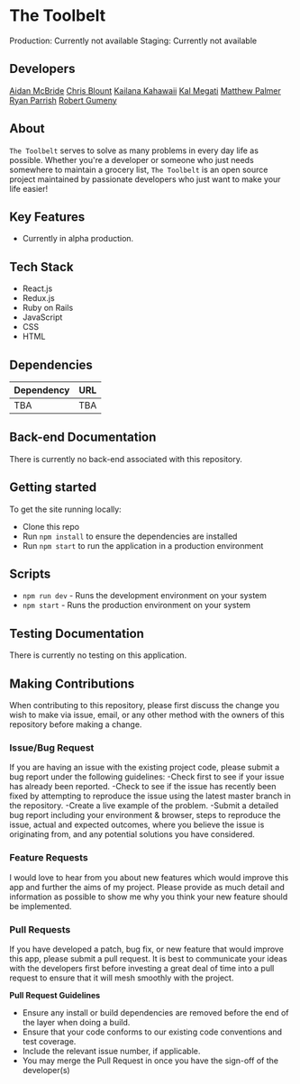 # The Toolbelt
Production: Currently not available
Staging: Currently not available

## Developers
[Aidan McBride](https://github.com/AidanMcB)
[Chris Blount](https://github.com/bubeez)
[Kailana Kahawaii](https://github.com/kailanak1)
[Kal Megati](https://github.com/KalMegati)
[Matthew Palmer](https://github.com/matthewpalmer9)
[Ryan Parrish](https://github.com/rwparrish)
[Robert Gumeny](https://github.com/RobertGumeny)

## About
`The Toolbelt` serves to solve as many problems in every day life as possible. Whether you're a developer or someone who just needs somewhere to maintain a grocery list, `The Toolbelt` is an open source project maintained by passionate developers who just want to make your life easier!

## Key Features
- Currently in alpha production.

## Tech Stack
- React.js
- Redux.js
- Ruby on Rails
- JavaScript
- CSS
- HTML

## Dependencies 
| Dependency | URL      |
|-----------|-----------|
| TBA            | TBA|


## Back-end Documentation
There is currently no back-end associated with this repository. 

## Getting started
To get the site running locally:
- Clone this repo
- Run `npm install` to ensure the dependencies are installed
- Run `npm start` to run the application in a production environment 

## Scripts 
- `npm run dev` - Runs the development environment on your system
- `npm start` - Runs the production environment on your system

## Testing Documentation
There is currently no testing on this application.

## Making Contributions
When contributing to this repository, please first discuss the change you wish to make via issue, email, or any other method with the owners of this repository before making a change.

### Issue/Bug Request
If you are having an issue with the existing project code, please submit a bug report under the following guidelines:
-Check first to see if your issue has already been reported.
-Check to see if the issue has recently been fixed by attempting to reproduce the issue using the latest master branch in the repository.
-Create a live example of the problem.
-Submit a detailed bug report including your environment & browser, steps to reproduce the issue, actual and expected outcomes, where you believe the issue is originating from, and any potential solutions you have considered.

### Feature Requests
I would love to hear from you about new features which would improve this app and further the aims of my project. Please provide as much detail and information as possible to show me why you think your new feature should be implemented.

### Pull Requests
If you have developed a patch, bug fix, or new feature that would improve this app, please submit a pull request. It is best to communicate your ideas with the developers first before investing a great deal of time into a pull request to ensure that it will mesh smoothly with the project.

**Pull Request Guidelines**

- Ensure any install or build dependencies are removed before the end of the layer when doing a build.
- Ensure that your code conforms to our existing code conventions and test coverage.
- Include the relevant issue number, if applicable.
- You may merge the Pull Request in once you have the sign-off of the developer(s)